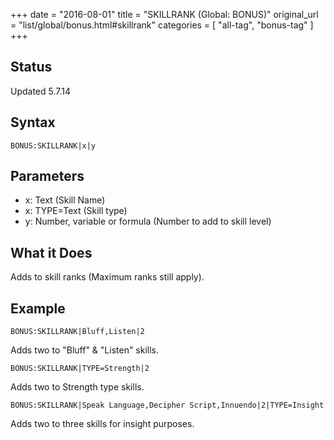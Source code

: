 +++
date = "2016-08-01"
title = "SKILLRANK (Global: BONUS)"
original_url = "list/global/bonus.html#skillrank"
categories = [ "all-tag", "bonus-tag" ]
+++

## Status

Updated 5.7.14

## Syntax

`BONUS:SKILLRANK|x|y`

## Parameters

-   x: Text (Skill Name)
-   x: TYPE=Text (Skill type)
-   y: Number, variable or formula (Number to add to
    skill level)



What it Does
------------

Adds to skill ranks (Maximum ranks still apply).

Example
-------

`BONUS:SKILLRANK|Bluff,Listen|2`

Adds two to "Bluff" & "Listen" skills.

`BONUS:SKILLRANK|TYPE=Strength|2`

Adds two to Strength type skills.

`BONUS:SKILLRANK|Speak Language,Decipher Script,Innuendo|2|TYPE=Insight`

Adds two to three skills for insight purposes.

